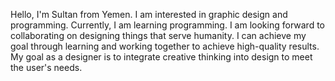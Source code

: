 Hello, I'm Sultan from Yemen.
I am interested in graphic design and programming. Currently, 
I am learning programming. 
I am looking forward to collaborating on designing things that serve humanity. 
I can achieve my goal through learning and working together to achieve high-quality results. 
My goal as a designer is to integrate creative thinking into design to meet the user's needs.
